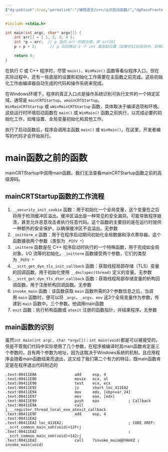 ```yaml
---
{"dg-publish":true,"permalink":"/编程语言/c++/认识启动函数/","dgPassFrontmatter":true}
---
```


```c
#include <stdio.h>

int main(int argc, char* argv[]) {
	int arr[] = { 1, 2, 3, 4 };
	int *p = arr;  // p 指向 arr 的首元素，即 arr[0]
	p = p + 2;      // p 向后移动 2 个 int 类型的位置（如果在32位系统中，将移动 2 * 4 = 8 字节），现在 p 指向 arr[2]

	return 0;
}
```
在执行 C 或 C++ 程序时，尽管 `main()`、`WinMain()` 函数等看似程序入口，但在实际过程中，还有一些底层的设置和初始化工作需要在主函数之前完成。这些初始化工作由编译器自动生成的代码和操作系统来完成。

在Windows环境下，程序的真正入口点是操作系统识别可执行文件的一个特定区域，通常是 `mainCRTStartup`、`wmainCRTStartup`、`WinMainCRTStartup` 或 `wWinMainCRTStartup` 函数，具体取决于编译选项和环境。这些运行时环境启动函数在 `main()` 或 `WinMain()` 函数之前执行，以完成必要的初始化工作，如堆设置、全局变量初始化和其他工作。

执行了启动函数后，程序会调用主函数 `main()` 或 `WinMain()`，在这里，开发者编写的代码才会开始执行。
# main函数之前的函数
mainCRTStartup中调用main函数。我们无法查看mainCRTStartup函数之前的高级源码。
## mainCRTStartup函数的工作流程
1. `__security_init_cookie` 函数：用于初始化一个全局变量，这个变量在之后将用于检测缓冲区溢出。缓冲区溢出是一种常见的安全漏洞，可能导致程序崩溃，甚至允许恶意攻击者执行任意代码。这个函数的主要目的是在运行时提供一种额外的安全保护，以确保缓冲区不会溢出。无参数
2. `_initterm_e` 函数：用于在程序启动期间初始化全局数据和浮点寄存器。这个函数接收两个参数（类型为 `_PIFV *`）
3. `_initterm` 函数是在 C++ 程序启动时执行的一个特殊函数，用于完成如全局对象、I/O 流等的初始化。`_initterm` 函数接受两个参数，它们的类型为 `_PVFV *`
4. `__scrt_get_dyn_tls_init_callback` 函数：获取线程局部存储（TLS）变量的回调函数，用于初始化使用 `__declspec(thread)` 定义的变量。无参数
5. `__scrt_get_dyn_tls_dtor_callback` 函数：获取线程局部存储变量的析构回调函数，用于注册析构回调函数。无参数
6. `invoke_main` 函数：该函数获取 `main` 函数所需的3个参数信息之后，当调用 `main` 函数时，便可以将 `_argc`、`_argv`、`env` 这3个全局变量作为参数，传递到 `main` 函数中。三个参数。他调用main函数
7. `exit` 函数：执行析构函数或 `atexit` 注册的函数指针，并结束程序。无参数
## main函数的识别
虽然`int main(int argc, char *argv[])；int main(void)`都是可以被接受的，但是不管我们代码中实际使用了几个参数，在程序被编译时其main函数肯定是三个参数的，且有两个参数为地址，因为这取决于Windows系统的机制。且应用程序会随着main函数结束而退出，这又给了我们第二个有力的特征，既main函数肯定是在程序退出代码附近的
```
.text:00411E8A                 add     esp, 4
.text:00411E8D                 movzx   ecx, al
.text:00411E90                 test    ecx, ecx
.text:00411E92                 jz      short loc_411EA2
.text:00411E94                 mov     edx, [ebp+var_24]
.text:00411E97                 mov     eax, [edx]
.text:00411E99                 push    eax             ; Callback
.text:00411E9A                 call    j___register_thread_local_exe_atexit_callback
.text:00411E9F                 add     esp, 4
.text:00411EA2
.text:00411EA2 loc_411EA2:                             ; CODE XREF: __scrt_common_main_seh(void)+12F↑j
.text:00411EA2                                         ; __scrt_common_main_seh(void)+142↑j
.text:00411EA2                 call    ?invoke_main@@YAHXZ ; invoke_main(void)
```